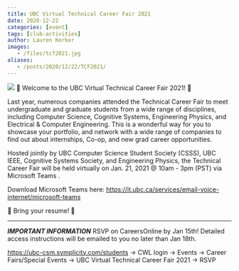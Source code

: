 ```yaml
---
title: UBC Virtual Technical Career Fair 2021
date: 2020-12-22
categories: [event]
tags: [club-activities]
author: Lauren Kerker
images:
   - /files/tcf2021.jpg
aliases:
   - /posts/2020/12/22/TCF2021/ 
---
```

![](/files/tcf2021.jpg)
🎉 Welcome to the UBC Virtual Technical Career Fair 2021! 🎉

Last year, numerous companies attended the Technical Career Fair to meet undergraduate and graduate students from a wide range of disciplines, including Computer Science, Cognitive Systems, Engineering Physics, and Electrical & Computer Engineering. This is a wonderful way for you to showcase your portfolio, and network with a wide range of companies to find out about internships, Co-op, and new grad career opportunities.


Hosted jointly by UBC Computer Science Student Society (CSSS), UBC IEEE, Cognitive Systems Society, and Engineering Physics, the Technical Career Fair will be held virtually on Jan. 21, 2021 @ 10am - 3pm (PST) via Microsoft Teams .


Download Microsoft Teams here:
https://it.ubc.ca/services/email-voice-internet/microsoft-teams


📩 Bring your resume! 📩

---

*****IMPORTANT INFORMATION*****
RSVP on CareersOnline by Jan 15th! Detailed access instructions will be emailed to you no later 
than Jan 18th.

https://ubc-csm.symplicity.com/students -> CWL login -> Events -> Career Fairs/Special Events -> UBC Virtual Technical Career Fair 2021 -> RSVP 

